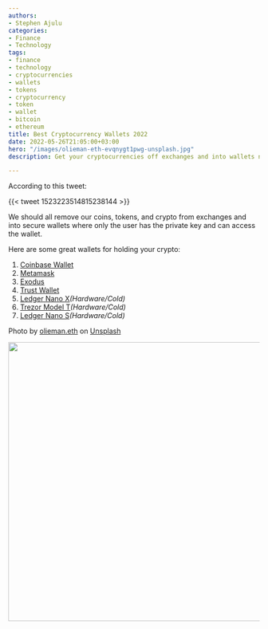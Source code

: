 ```yaml
---
authors:
- Stephen Ajulu
categories:
- Finance
- Technology
tags:
- finance
- technology
- cryptocurrencies
- wallets
- tokens
- cryptocurrency
- token
- wallet
- bitcoin
- ethereum
title: Best Cryptocurrency Wallets 2022
date: 2022-05-26T21:05:00+03:00
hero: "/images/olieman-eth-evqnygt1pwg-unsplash.jpg"
description: Get your cryptocurrencies off exchanges and into wallets now!

---
```

According to this tweet:

{{< tweet 1523223514815238144 >}}

We should all remove our coins, tokens, and crypto from exchanges and into secure wallets where only the user has the private key and can access the wallet.

Here are some great wallets for holding your crypto:

1. [Coinbase Wallet](https://www.coinbase.com/wallet)
2. [Metamask](https://metamask.io/)
3. [Exodus](https://www.exodus.com/)
4. [Trust Wallet](https://trustwallet.com/)
5. [Ledger Nano X](https://shop.ledger.com/products/ledger-nano-x)_(Hardware/Cold)_
6. [Trezor Model T](https://shop.trezor.io/product/trezor-model-t)_(Hardware/Cold)_
7. [Ledger Nano S](https://shop.ledger.com/products/ledger-nano-s)_(Hardware/Cold)_

Photo by [olieman.eth](https://unsplash.com/@moneyphotos?utm_source=unsplash&utm_medium=referral&utm_content=creditCopyText) on [Unsplash](https://unsplash.com/s/photos/cryptocurrency-wallet?utm_source=unsplash&utm_medium=referral&utm_content=creditCopyText)

<a href="https://unstoppabledomains.com/?ref=d066811aa8ea4f2"><img src="/images/unstoppabledomainsad.webp" width="560px"></a>